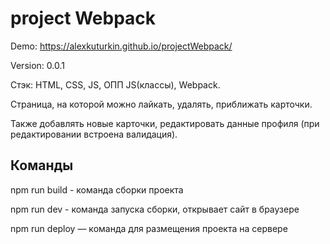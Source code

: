 # project Webpack
Demo: https://alexkuturkin.github.io/projectWebpack/

Version: 0.0.1

Стэк: HTML, CSS, JS, ОПП JS(классы), Webpack.

Страница, на которой можно лайкать, удалять, приближать карточки.

Также добавлять новые карточки, редактировать данные профиля (при редактировании встроена валидация).


## Команды
npm run build - команда сборки проекта

npm run dev - команда запуска сборки, открывает сайт в браузере

npm run deploy — команда для размещения проекта на сервере